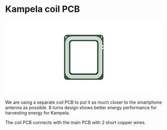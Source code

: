 # Kampela coil PCB

![Kampela coil PCB](Coil8.png)

We are using a separate coil PCB to put it as much closer to the smartphone antenna as possible. 
8 turns design shows better energy performance for harvesting energy for Kampela.

The coil PCB connects with the main PCB with 2 short copper wires. 